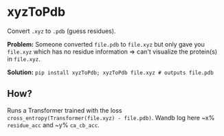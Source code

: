 # xyzToPdb
Convert `.xyz` to `.pdb` (guess residues). 

**Problem:**
  Someone converted `file.pdb` to `file.xyz` but only gave you `file.xyz` which has no residue information => can't visualize the protein(s) in `file.xyz`. 

**Solution:** `pip install xyzToPdb; xyzToPdb file.xyz # outputs file.pdb`

## How? 
Runs a Transformer trained with the loss `cross_entropy(Transformer(file.xyz) - file.pdb)`. Wandb log here ~x% `residue_acc` and ~y% `ca_cb_acc`. 
